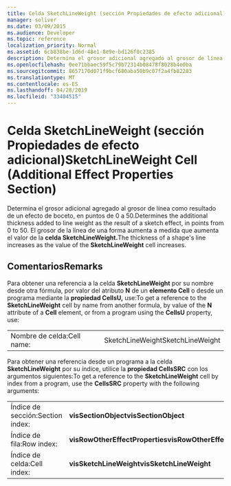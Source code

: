 ```yaml
---
title: Celda SketchLineWeight (sección Propiedades de efecto adicional)
manager: soliver
ms.date: 03/09/2015
ms.audience: Developer
ms.topic: reference
localization_priority: Normal
ms.assetid: 6cb838be-1d6d-48e1-8e9e-bd126f0c2385
description: Determina el grosor adicional agregado al grosor de línea como resultado de un efecto de boceto, en puntos de 0 a 50. El grosor de la línea de una forma aumenta a medida que aumenta el valor de la celda SketchLineWeight.
ms.openlocfilehash: 0ee71bbaec59f5c79b72314b08478f8028b4e0ba
ms.sourcegitcommit: 8657170d071f9bcf680aba50b9c07f2a4fb82283
ms.translationtype: MT
ms.contentlocale: es-ES
ms.lasthandoff: 04/28/2019
ms.locfileid: "33404515"
---
```

# <a name="sketchlineweight-cell-additional-effect-properties-section"></a><span data-ttu-id="34fe7-104">Celda SketchLineWeight (sección Propiedades de efecto adicional)</span><span class="sxs-lookup"><span data-stu-id="34fe7-104">SketchLineWeight Cell (Additional Effect Properties Section)</span></span>

<span data-ttu-id="34fe7-105">Determina el grosor adicional agregado al grosor de línea como resultado de un efecto de boceto, en puntos de 0 a 50.</span><span class="sxs-lookup"><span data-stu-id="34fe7-105">Determines the additional thickness added to line weight as the result of a sketch effect, in points from 0 to 50.</span></span> <span data-ttu-id="34fe7-106">El grosor de la línea de una forma aumenta a medida que aumenta el valor de la **celda SketchLineWeight.**</span><span class="sxs-lookup"><span data-stu-id="34fe7-106">The thickness of a shape's line increases as the value of the **SketchLineWeight** cell increases.</span></span> 
  
## <a name="remarks"></a><span data-ttu-id="34fe7-107">Comentarios</span><span class="sxs-lookup"><span data-stu-id="34fe7-107">Remarks</span></span>

<span data-ttu-id="34fe7-108">Para obtener una referencia a la celda **SketchLineWeight** por su nombre desde otra fórmula, por valor del atributo **N** de un **elemento Cell** o desde un programa mediante la **propiedad CellsU,** use:</span><span class="sxs-lookup"><span data-stu-id="34fe7-108">To get a reference to the **SketchLineWeight** cell by name from another formula, by value of the **N** attribute of a **Cell** element, or from a program using the **CellsU** property, use:</span></span> 
  
|||
|:-----|:-----|
| <span data-ttu-id="34fe7-109">Nombre de celda:</span><span class="sxs-lookup"><span data-stu-id="34fe7-109">Cell name:</span></span>  <br/> | <span data-ttu-id="34fe7-110">SketchLineWeight</span><span class="sxs-lookup"><span data-stu-id="34fe7-110">SketchLineWeight</span></span>  <br/> |
   
<span data-ttu-id="34fe7-111">Para obtener una referencia desde un programa a la celda **SketchLineWeight** por su índice, utilice la **propiedad CellsSRC** con los argumentos siguientes:</span><span class="sxs-lookup"><span data-stu-id="34fe7-111">To get a reference to the **SketchLineWeight** cell by index from a program, use the **CellsSRC** property with the following arguments:</span></span> 
  
|||
|:-----|:-----|
| <span data-ttu-id="34fe7-112">Índice de sección:</span><span class="sxs-lookup"><span data-stu-id="34fe7-112">Section index:</span></span>  <br/> |<span data-ttu-id="34fe7-113">**visSectionObject**</span><span class="sxs-lookup"><span data-stu-id="34fe7-113">**visSectionObject**</span></span> <br/> |
| <span data-ttu-id="34fe7-114">Índice de fila:</span><span class="sxs-lookup"><span data-stu-id="34fe7-114">Row index:</span></span>  <br/> |<span data-ttu-id="34fe7-115">**visRowOtherEffectProperties**</span><span class="sxs-lookup"><span data-stu-id="34fe7-115">**visRowOtherEffectProperties**</span></span> <br/> |
| <span data-ttu-id="34fe7-116">Índice de celda:</span><span class="sxs-lookup"><span data-stu-id="34fe7-116">Cell index:</span></span>  <br/> |<span data-ttu-id="34fe7-117">**visSketchLineWeight**</span><span class="sxs-lookup"><span data-stu-id="34fe7-117">**visSketchLineWeight**</span></span> <br/> |
   

